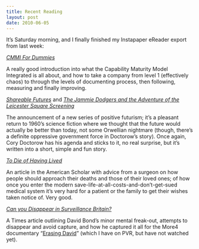```yaml
---
title: Recent Reading
layout: post
date: 2010-06-05
---
```

It&rsquo;s Saturday morning, and I finally finished my Instapaper eReader export from last week:

_[CMMI For Dummies][1]_

A really good introduction into what the Capability Maturity Model Integrated is all about, and how to take a company from level 1 (effectively chaos) to through the levels of documenting process, then following, measuring and finally improving.

_[Shareable Futures][2]_ and _[The Jammie Dodgers and the Adventure of the Leicester Square Screening][3]_

The announcement of a new series of positive futurism; it&rsquo;s a pleasant return to 1960&rsquo;s science fiction where we thought that the future would actually be better than today, not some Orwellian nightmare (though, there&rsquo;s a definite oppressive government force in Doctorow&rsquo;s story). Once again, Cory Doctorow has his agenda and sticks to it, no real surprise, but it&rsquo;s written into a short, simple and fun story.

_[To Die of Having Lived][4]_

An article in the American Scholar with advice from a surgeon on how people should approach their deaths and those of their loved ones; of how once you enter the modern save-life-at-all-costs-and-don&rsquo;t-get-sued medical system it&rsquo;s very hard for a patient or the family to get their wishes taken notice of. Very good.

_[Can you Disappear in Surveillance Britain?][5]_

A Times article outlining David Bond&rsquo;s minor mental freak-out, attempts to disappear and avoid capture, and how he captured it all for the More4 documentary &ldquo;[Erasing David][6]&rdquo; (which I have on PVR, but have not watched yet).

 [1]: http://blog.blazingangles.net/whatsthis/2007/09/cmmi-for-dummies.html
 [2]: http://shareable.net/blog/shareable-futures
 [3]: http://shareable.net/blog/the-jammie-dodgers-and-the-adventure-of-the-leicester-square-screening
 [4]: http://www.theamericanscholar.org/to-die-of-having-lived/
 [5]: http://women.timesonline.co.uk/tol/life_and_style/women/the_way_we_live/article7096105.ece
 [6]: http://erasingdavid.com/categories/watch-the-film/



